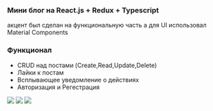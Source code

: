 <h3>Мини блог на React.js + Redux + Typescript</h3>
<p>акцент был сделан на функциональную часть а для UI использовал Material Components</p>

<h3>Функционал</h3>
<ul>
<li>CRUD над постами (Create,Read,Update,Delete)</li>
<li>Лайки к постам</li>
<li>Всплывающее уведомление о действиях</li>
<li>Авторизация и Регестрация</li>
</ul>
<img src='https://ibb.co/ZM4Zg42'/>
<img src='https://ibb.co/7VL7yXJ'/>
<img src='https://ibb.co/7rQTxmq'/>
